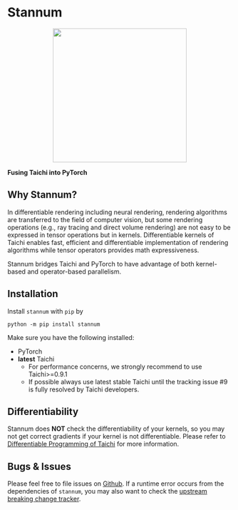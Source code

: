 # Stannum

<div align="center">
  <img width="300px" src="https://github.com/ifsheldon/stannum/raw/main/logo.PNG"/>
</div>

**Fusing Taichi into PyTorch**

## Why Stannum?

In differentiable rendering including neural rendering, rendering algorithms are transferred to the field of computer vision, but some rendering operations (e.g., ray tracing and direct volume rendering) are not easy to be expressed in tensor operations but in kernels. Differentiable kernels of Taichi enables fast, efficient and differentiable implementation of rendering algorithms while tensor operators provides math expressiveness. 

Stannum bridges Taichi and PyTorch to have advantage of both kernel-based and operator-based parallelism.

## Installation

Install `stannum` with `pip` by

`python -m pip install stannum`

Make sure you have the following installed:

* PyTorch
* **latest** Taichi
    * For performance concerns, we strongly recommend to use Taichi>=0.9.1
    * If possible always use latest stable Taichi until the tracking issue #9 is fully resolved by Taichi developers.

## Differentiability

Stannum does **NOT** check the differentiability of your kernels, so you may not get correct gradients if your kernel is not differentiable. Please refer to [Differentiable Programming of Taichi](https://docs.taichi-lang.org/docs/differentiable_programming) for more information.

## Bugs & Issues

Please feel free to file issues on [Github](https://github.com/ifsheldon/stannum). If a runtime error occurs from the dependencies of `stannum`, you may also want to check the [upstream breaking change tracker](https://github.com/ifsheldon/stannum/issues/11).
